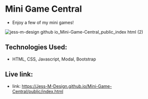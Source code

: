 # Mini Game Central

- Enjoy a few of my mini games!

![jess-m-design github io_Mini-Game-Central_public_index html (2)](https://github.com/user-attachments/assets/3a4825d8-02f6-40d3-88d3-ac29c48c03e2)

## Technologies Used:
- HTML, CSS, Javascript, Modal, Bootstrap

## Live link:
- link: https://Jess-M-Design.github.io/Mini-Game-Central/public/index.html


